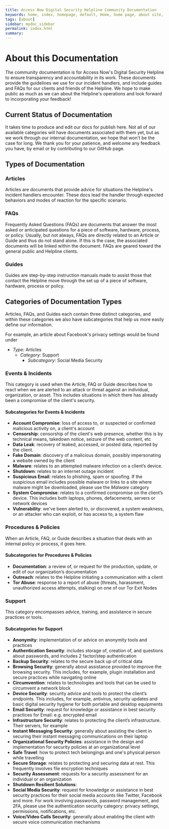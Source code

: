 ```yaml
---
title: Access Now Digital Security Helpline Community Documentation
keywords: home, index, homepage, default, Home, home page, about site, about documentation, about  
tags: [about]
sidebar: mydoc_sidebar
permalink: index.html
summary: 
---
```


# About this Documentation

The community documentation is for Access Now's Digital Security Helpline to ensure transparency and accountability in its work. These documents provide the guidelines we use for our incident handlers, and include guides and FAQs for our clients and friends of the Helpline. We hope to make public as much as we can about the Helpline's operations and look forward to incorporating your feedback! 

## Current Status of Documentation

It takes time to produce and edit our docs for publish here. Not all of our available categories will have documents associated with them yet, but as we work through our internal documentation, we hope that won't be the case for long. We thank you for your patience, and welcome any feedback you have, by email or by contributing to our GitHub page.

## Types of Documentation

### Articles
Articles are documents that provide advice for situations the Helpline's incident handlers encounter. These docs lead the handler through expected behaviors and modes of reaction for the specific scenario.

### FAQs

Frequently Asked Questions (FAQs) are documents that answer the most asked or anticipated questions for a piece of software, hardware, process, or policy. Usually, but not always, FAQs are directly related to an Article or Guide and thus do not stand alone. If this is the case, the associated documents will be linked within the document. FAQs are geared toward the general public and Helpline clients. 

### Guides
Guides are step-by-step instruction manuals made to assist those that contact the Helpline move through the set up of a piece of software, hardware, process or policy.

## Categories of Documentation Types
Articles, FAQs, and Guides each contain three distinct categories, and within these categories we also have subcategories that help us more easily define our information.

For example, an article about Facebook's privacy settings would be found under

   * *Type:* Articles 
      * *Category:* Support
         * *Subcategory:* Social Media Security 

### Events & Incidents
   This category is used when the Article, FAQ or Guide describes how to react when we are alerted to an attack or threat against an individual, organization, or asset. This includes situations in which there has already been a compromise of the client's security.

#### Subcategories for Events & Incidents
   * **Account Compromise**: loss of access to, or suspected or confirmed malicious activity on, a client's account
   * **Censorship**:  censorship of the client's web presence, whether this is by technical means, takedown notice, seizure of the web content, etc
   * **Data Leak**: recovery of leaked, accessed, or posted  data, reported by the client. 
   * **Fake Domain**: discovery of a malicious domain, possibly impersonating a website owned by the client
   * **Malware**: relates to an attempted malware infection on a client’s device.
   * **Shutdown**: relates to an internet outage incident
   * **Suspicious Email**: relates to phishing, spam or spoofing. If the suspicious email includes possible malware or links to a site where malware might be downloaded, please use the *Malware* category
   * **System Compromise**: relates to a confirmed compromise on the client’s device. This includes both laptops, phones, defacements, servers or network devices
   * **Vulnerability**: we've been alerted to, or discovered, a system weakness, or an attacker who can exploit, or has access to, a system flaw 

### Procedures & Policies
   When an Article, FAQ, or Guide describes a situation that deals with an internal policy or process, it goes here.

#### Subcategories for Procedures & Policies
   * **Documentation**: a review of, or request for the production, update, or edit of our organization’s documentation
   * **Outreach**: relates to the Helpline initiating a communication with a client
   * **Tor Abuse**: response to a report of abuse (threats, harassment, unauthorized access attempts, stalking) on one of our Tor Exit Nodes

### Support
   This category encompasses advice, training, and assistance in secure practices or tools. 

#### Subcategories for Support
   * **Anonymity**: implementation of or advice on anonymity tools and practices
   * **Authentication Security**: includes storage of, creation of, and questions about passwords, and  includes 2 factor/step authentication
   * **Backup Security**: relates to the secure back up of critical data
   * **Browsing Security**: generally about assistance provided to improve the browsing security. This includes, for example, plugin installation and secure practices while navigating online
   * **Circumvention**: relates to technologies and tools that can be used to circumvent a network block
   * **Device Security**: security advice and tools to protect the client’s endpoints. This includes, for example, antivirus, security updates and basic digital security hygiene for both portable and desktop equipments
   * **Email Security**: request for knowledge or assistance in best security practices for Email: e.g. encrypted email
   * **Infrastructure Security**: relates to protecting the client’s infrastructure. Their servers, for example
   * **Instant Messaging Security**: generally about assisting the client in securing their instant messaging communications on their laptop
   * **Organizational Security Policies**: assistance in the design and implementation for security policies at an organizational level
   * **Safe Travel**: how to protect tech belongings and one's physical person while travelling
   * **Secure Storage**: relates to protecting and securing data at rest. This frequently involves file encryption techniques
   * **Security Assessment**: requests for a security assessment for an individual or an organization
   * **Shutdown Resilient Solutions**:
   * **Social Media Security**: request for knowledge or assistance in best security practices for their social media accounts like Twitter, Facebook and more. For work involving passwords, password management, and 2FA, please use the authentication security category: privacy settings, permissions, notifications, etc.
   * **Voice/Video Calls Security**: generally about enabling the client with secure voice communication mechanisms




